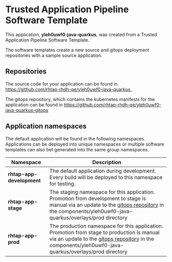 # Trusted Application Pipeline Software Template

This application, **yleh0uwf0-java-quarkus**, was created from a Trusted Application Pipeline Software Template.

The software templates create a new source and gitops deployment repositories with a sample source application. 

## Repositories

The source code for your application can be found in [https://github.com/rhtap-rhdh-qe/yleh0uwf0-java-quarkus ](https://github.com/rhtap-rhdh-qe/yleh0uwf0-java-quarkus ).
 
The gitops repository, which contains the kubernetes manifests for the application can be found in 
[https://github.com/rhtap-rhdh-qe/yleh0uwf0-java-quarkus-gitops ](https://github.com/rhtap-rhdh-qe/yleh0uwf0-java-quarkus-gitops ) 

## Application namespaces 

The default application will be found in the following namespaces. Applications can be deployed into unique namespaces or multiple software templates can also bet generated into the same group namespaces.  

|  Namespace   |  Description   |  
| -------- | -------- |   
| **rhtap-app-development** | The default application during development. Every build will be deployed to this namespace for testing. | 
| **rhtap-app-stage** | The staging namespace for this application. Promotion from development to stage is manual via an update to the [gitops repository](https://github.com/rhtap-rhdh-qe/yleh0uwf0-java-quarkus-gitops ) in the components/yleh0uwf0-java-quarkus/overlays/prod directory |  
| **rhtap-app-prod** | The production namespace for this application. Promotion from stage to production is manual via an update to the [gitops repository](https://github.com/rhtap-rhdh-qe/yleh0uwf0-java-quarkus-gitops ) in the components/yleh0uwf0-java-quarkus/overlays/prod directory | 